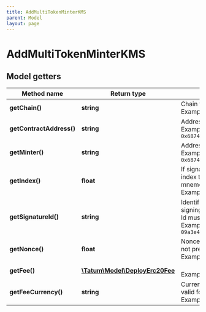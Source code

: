```yaml
---
title: AddMultiTokenMinterKMS
parent: Model
layout: page
---
```


# AddMultiTokenMinterKMS

## Model getters

Method name | Return type | Description | Notes
------------ | ------------- | ------------- | -------------
**getChain()** | **string** | Chain to work with. <br>Example: `ETH` |
**getContractAddress()** | **string** | Address of MultiToken token <br>Example: `0x687422eEA2cB73B5d3e242bA5456b782919AFc85` |
**getMinter()** | **string** | Address of MultiToken minter <br>Example: `0x687422eEA2cB73B5d3e242bA5456b782919AFc85` |
**getIndex()** | **float** | If signatureId is mnemonic-based, this is the index to the specific address from that mnemonic. <br>Example: `null` | [optional]
**getSignatureId()** | **string** | Identifier of the private key associated in signing application. Private key, or signature Id must be present. <br>Example: `26d3883e-4e17-48b3-a0ee-09a3e484ac83` |
**getNonce()** | **float** | Nonce to be set to Ethereum transaction. If not present, last known nonce will be used. <br>Example: `null` | [optional]
**getFee()** | [**\Tatum\Model\DeployErc20Fee**](../DeployErc20Fee) |  <br>Example: `null` | [optional]
**getFeeCurrency()** | **string** | Currency to pay for transaction gas, only valid for CELO chain. <br>Example: `null` | [optional]

